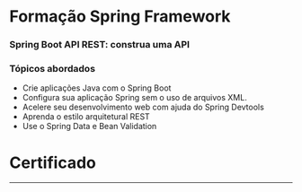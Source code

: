 # Formação Spring Framework

### Spring Boot API REST: construa uma API

### Tópicos abordados

- Crie aplicações Java com o Spring Boot
- Configura sua aplicação Spring sem o uso de arquivos XML.
- Acelere seu desenvolvimento web com ajuda do Spring Devtools
- Aprenda o estilo arquitetural REST
- Use o Spring Data e Bean Validation

# Certificado

-----------------------
